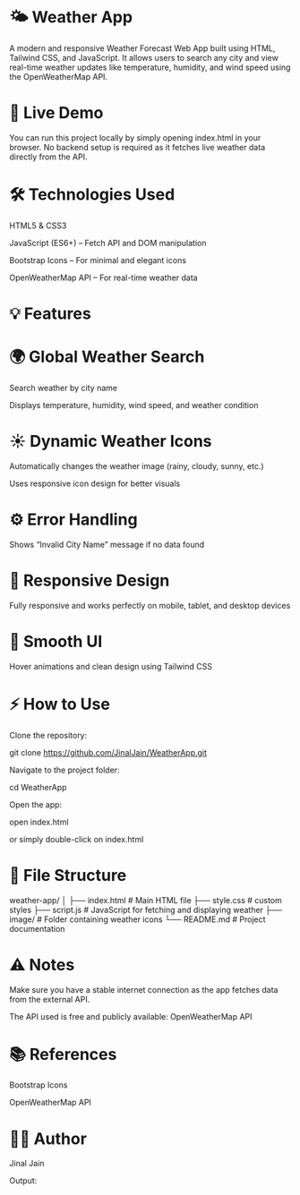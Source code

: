 # 🌤️ Weather App

A modern and responsive Weather Forecast Web App built using HTML, Tailwind CSS, and JavaScript.
It allows users to search any city and view real-time weather updates like temperature, humidity, and wind speed using the OpenWeatherMap API.

# 🔗 Live Demo

You can run this project locally by simply opening index.html in your browser.
No backend setup is required as it fetches live weather data directly from the API.

# 🛠️ Technologies Used

HTML5 & CSS3

JavaScript (ES6+) – Fetch API and DOM manipulation

Bootstrap Icons – For minimal and elegant icons

OpenWeatherMap API – For real-time weather data

# 💡 Features

# 🌍 Global Weather Search

Search weather by city name

Displays temperature, humidity, wind speed, and weather condition

# ☀️ Dynamic Weather Icons

Automatically changes the weather image (rainy, cloudy, sunny, etc.)

Uses responsive icon design for better visuals

# ⚙️ Error Handling

Shows “Invalid City Name” message if no data found

# 📱 Responsive Design

Fully responsive and works perfectly on mobile, tablet, and desktop devices

# 🧭 Smooth UI

Hover animations and clean design using Tailwind CSS

# ⚡ How to Use

Clone the repository:

git clone https://github.com/JinalJain/WeatherApp.git

Navigate to the project folder:

cd WeatherApp

Open the app:

open index.html

or simply double-click on index.html

# 🔧 File Structure
weather-app/
│
├── index.html         # Main HTML file
├── style.css          # custom styles
├── script.js          # JavaScript for fetching and displaying weather
├── image/             # Folder containing weather icons
└── README.md          # Project documentation

# ⚠️ Notes

Make sure you have a stable internet connection as the app fetches data from the external API.

The API used is free and publicly available: OpenWeatherMap API

# 📚 References

Bootstrap Icons

OpenWeatherMap API

# 👩‍💻 Author

Jinal Jain

Output:
![]()
![]()

